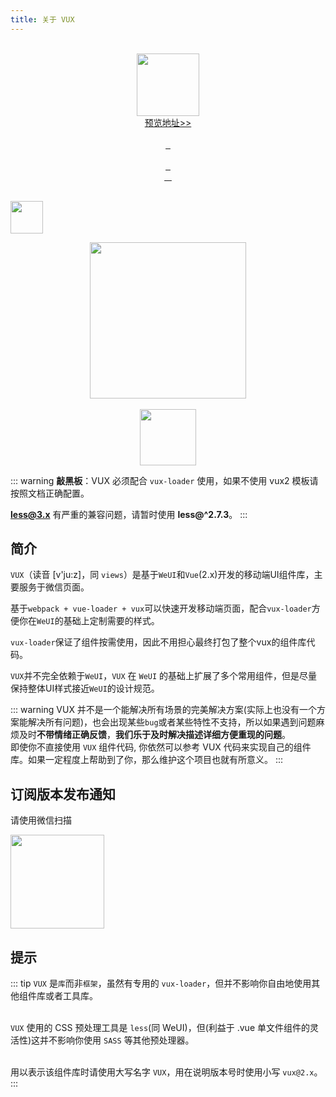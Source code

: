 ```yaml
---
title: 关于 VUX
---
```


<p align="center">
  <br>
   <a href="https://vux.li/demos/v2?x-page=v2-doc-home">
    <img src="https://ws1.sinaimg.cn/large/663d3650gy1fq670tkjoij207s07sq2p.jpg" width="100" alt="">
  </a>
  <br>
  <a href="https://vux.li/demos/v2?x-page=v2-doc-home">
    预览地址>>
  </a>
  <br>
  <br>
  <a href="https://github.com/airyland/vux">
    <img src="https://img.shields.io/github/stars/airyland/vux.svg?style=social&label=Star" alt="">
  </a>
  <a href="https://github.com/airyland/vux">
    <img src="https://img.shields.io/github/forks/airyland/vux.svg?style=social&label=Fork" alt="">
  </a>
  <a href="https://github.com/airyland/vux">
    <img src="https://img.shields.io/github/watchers/airyland/vux.svg?style=social&label=Watch" alt="">
  </a>
  <br>
  <br>
  <a href="https://github.com/airyland/vux/issues">
    <img src="https://img.shields.io/github/issues/airyland/vux.svg?style=flat-square" alt="">
  </a>
  <a href="https://github.com/airyland/vux/issues">
    <img src="https://isitmaintained.com/badge/resolution/airyland/vux.svg?style=flat-square" alt="">
  </a>
  <a href="https://github.com/airyland/vux/graphs/contributors">
    <img src="https://img.shields.io/github/contributors/airyland/vux.svg?style=flat-square" alt="">
  </a>
  <br>
  <a href="https://www.npmjs.com/package/vux">
    <img src="https://img.shields.io/npm/l/vux.svg?style=flat-square" alt="">
  </a>
  <a href="https://www.npmjs.com/package/vux">
    <img src="https://img.shields.io/npm/v/vux.svg?style=flat-square" alt="">
  </a>
  <a href="https://www.npmjs.com/package/vux">
    <img src="https://img.shields.io/npm/dm/vux.svg?style=flat-square" alt="">
  </a>
  <a href="https://www.npmjs.com/package/vux">
    <img src="https://img.shields.io/npm/dt/vux.svg?style=flat-square" alt="">
  </a>
  <br>
  <br>
</p>

<p class="best-companies">
  <a href="https://www.upyun.com" target="_blank">
    <img src="https://ww1.sinaimg.cn/large/663d3650gy1fs3l83hokej20b4040weg.jpg" style="height:52px;"/>
  </a>
</p>

<p align="center">
  <a href="https://werss.app?utm_source=vux-doc">
    <img src="https://cdn.weapp.design/werss/werss-logo.png" width="250">
  </a>
  <br>
  <br>
  <a href="https://www.sb/?utm_source=vux">
    <img src="http://wx1.sinaimg.cn/mw690/0060lm7Tly1ftmvim3r34j3056034wee.jpg" height="90">
  </a>
</p>

::: warning
  **敲黑板**：VUX 必须配合 `vux-loader` 使用，如果不使用 vux2 模板请按照<router-link to="/zh-CN/install/manual-usage.html">文档</router-link>正确配置。<br>

  **less@3.x** 有严重的兼容问题，请暂时使用 **less@^2.7.3**。
:::

## 简介

`VUX`（读音 [v'ju:z]，同 `views`）是基于`WeUI`和`Vue`(2.x)开发的移动端UI组件库，主要服务于微信页面。

基于`webpack + vue-loader + vux`可以快速开发移动端页面，配合`vux-loader`方便你在`WeUI`的基础上定制需要的样式。

`vux-loader`保证了组件按需使用，因此不用担心最终打包了整个vux的组件库代码。

`VUX`并不完全依赖于`WeUI`，`VUX` 在 `WeUI` 的基础上扩展了多个常用组件，但是尽量保持整体UI样式接近`WeUI`的设计规范。

::: warning
VUX 并不是一个能解决所有场景的完美解决方案(实际上也没有一个方案能解决所有问题)，也会出现某些`bug`或者某些特性不支持，所以如果遇到问题麻烦及时**不带情绪正确反馈**，**我们乐于及时解决描述详细方便重现的问题**。<br>
即使你不直接使用 `VUX` 组件代码, 你依然可以参考 VUX 代码来实现自己的组件库。如果一定程度上帮助到了你，那么维护这个项目也就有所意义。
:::

## 订阅版本发布通知

请使用微信扫描

<img src="https://ws1.sinaimg.cn/large/663d3650gy1fpno3msj6wj20dw0dw748.jpg" width="150">

## 提示
::: tip
`VUX` 是`库`而非`框架`，虽然有专用的 `vux-loader`，但并不影响你自由地使用其他组件库或者工具库。<br><br>

`VUX` 使用的 CSS 预处理工具是 `less`(同 WeUI)，但(利益于 .vue 单文件组件的灵活性)这并不影响你使用 `SASS` 等其他预处理器。<br><br>

用以表示该组件库时请使用大写名字 `VUX`，用在说明版本号时使用小写 `vux@2.x`。
:::
